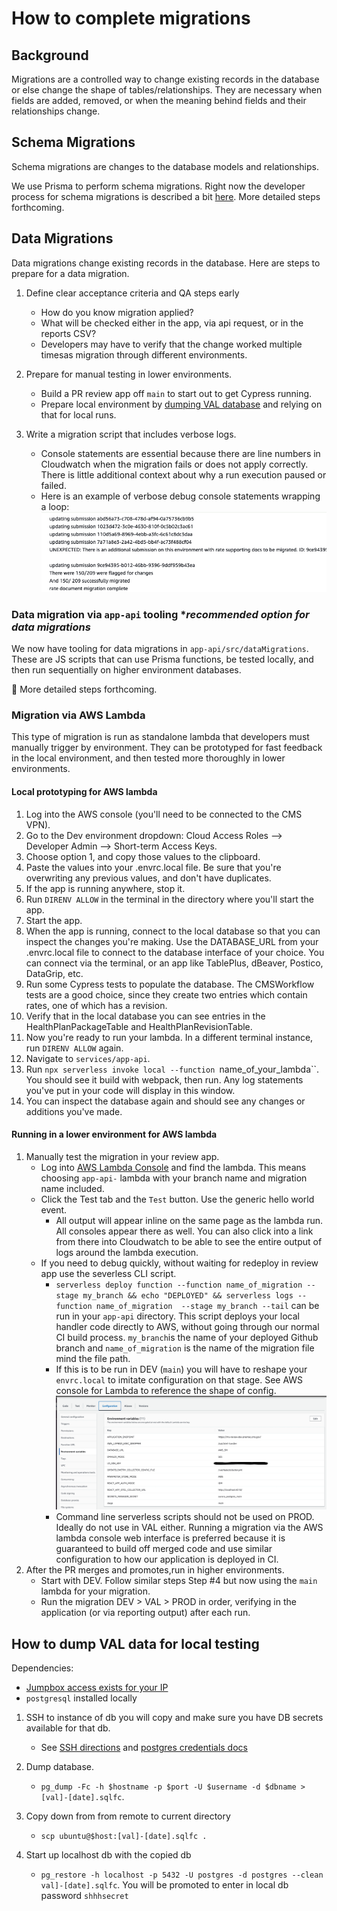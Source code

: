 # How to complete migrations

## Background

Migrations are a controlled way to change existing records in the database or else change the shape of tables/relationships. They are necessary when fields are added, removed, or when the meaning behind fields and their relationships change.

## Schema Migrations

Schema migrations are changes to the database models and relationships.

We use Prisma to perform schema migrations. Right now the developer process for schema migrations is described a bit [here](../../README.md#updating-the-database). More detailed steps forthcoming.

## Data Migrations

Data migrations change existing records in the database. Here are steps to prepare for a data migration.

1. Define clear acceptance criteria and QA steps early
    - How do you know migration applied?
    - What will be checked either in the app, via api request, or in the reports CSV?
    - Developers may have to verify that the change worked multiple timesas migration through different environments.

1. Prepare for manual testing in lower environments.
    - Build a PR review app off `main` to start out to get Cypress running.
    - Prepare local environment by [dumping VAL database](#how-to-dump-val-data-for-local-testing) and relying on that for local runs.

1. Write a migration script that includes verbose logs.
    - Console statements are essential because there are line numbers in Cloudwatch when the migration fails or does not apply correctly. There is little additional context about why a run execution paused or failed.
    - Here is an example of verbose debug console statements wrapping a loop:
      ![debug consoles in data migration script](../../.images/verbose-logs-example.png)

### Data migration via `app-api` tooling **recommended option for data migrations*

We now have tooling for data migrations in `app-api/src/dataMigrations`. These are JS scripts that can use Prisma functions, be tested locally, and then run sequentially on higher environment databases.

🚩 More detailed steps forthcoming.

### Migration via AWS Lambda
This type of migration is run as standalone lambda that developers must manually trigger by environment. They can be prototyped for fast feedback in the local environment, and then tested more thoroughly in lower environments.

#### Local prototyping for AWS lambda

1. Log into the AWS console (you'll need to be connected to the CMS VPN).
1. Go to the Dev environment dropdown: Cloud Access Roles --> Developer Admin --> Short-term Access Keys.
1. Choose option 1, and copy those values to the clipboard.
1. Paste the values into your .envrc.local file. Be sure that you're overwriting any previous values, and don't have duplicates.
1. If the app is running anywhere, stop it.
1. Run `DIRENV ALLOW` in the terminal in the directory where you'll start the app.
1. Start the app.
1. When the app is running, connect to the local database so that you can inspect the changes you're making. Use the DATABASE_URL from your .envrc.local file to connect to the database interface of your choice. You can connect via the terminal, or an app like TablePlus, dBeaver, Postico, DataGrip, etc.
1. Run some Cypress tests to populate the database. The CMSWorkflow tests are a good choice, since they create two entries which contain rates, one of which has a revision.
1. Verify that in the local database you can see entries in the HealthPlanPackageTable and HealthPlanRevisionTable.
1. Now you're ready to run your lambda. In a different terminal instance, run `DIRENV ALLOW` again.
1. Navigate to `services/app-api`.
1. Run `npx serverless invoke local --function `name_of_your_lambda``. You should see it build with webpack, then run. Any log statements you've put in your code will display in this window.
1. You can inspect the database again and should see any changes or additions you've made.

#### Running in a lower environment for AWS lambda

1. Manually test the migration in your review app.
    - Log into [AWS Lambda Console](https://console.aws.amazon.com/lambda/home) and find the lambda. This means choosing `app-api-` lambda with your branch name and migration name included.
    - Click the Test tab and the `Test` button. Use the generic hello world event.
        - All output will appear inline on the same page as the lambda run. All consoles appear there as well. You can also click into a link from there into Cloudwatch to be able to see the entire output of logs around the lambda execution.
    - If you need to debug quickly, without waiting for redeploy in review app use the severless CLI script.
        - `serverless deploy function --function name_of_migration --stage my_branch && echo "DEPLOYED" && serverless logs --function name_of_migration  --stage my_branch --tail` can be run in your `app-api` directory. This script deploys your local handler code directly to AWS, without going through our normal CI build process. `my_branch`is the name of your deployed Github branch and `name_of_migration` is the name of the migration file mind the file path.
        - If this is to be run in DEV (`main`) you will have to reshape your `envrc.local` to imitate configuration on that stage. See AWS console for Lambda to reference the shape of config.
          ![lambda configuration panel in aws](../../.images/aws-console-lambda-config.png)
        - Command line serverless scripts should not be used on PROD. Ideally do not use in VAL either. Running a migration via the AWS lambda console web interface is preferred because it is guaranteed to build off merged code and use similar configuration to how our application is deployed in CI.
1. After the PR merges and promotes,run in higher environments.
    - Start with DEV. Follow similar steps Step #4 but now using the `main` lambda for your migration.
    - Run the migration DEV > VAL > PROD in order, verifying in the application (or via reporting output) after each run.

## How to dump VAL data for local testing

Dependencies:
- [Jumpbox access exists for your IP](../../services/postgres/README.md#access-to-aurora-postgres-via-aws-jump-box)
- `postgresql` installed locally

1. SSH to instance of db you will copy and make sure you have DB secrets available for that db.
    - See [SSH directions](../../services/postgres/README.md#ssh-to-the-instances) and [postgres credentials docs](../../services/postgres/README.md#accessing-postgres-authentication-credentials)

1. Dump database.
   -  `pg_dump -Fc -h $hostname -p $port -U $username -d $dbname > [val]-[date].sqlfc`.

1. Copy down from from remote to current directory
    -  `scp ubuntu@$host:[val]-[date].sqlfc .`

1. Start up localhost db with the copied db
    - `pg_restore -h localhost -p 5432 -U postgres -d postgres --clean val]-[date].sqlfc`. You will be promoted to enter in local db password `shhhsecret`
